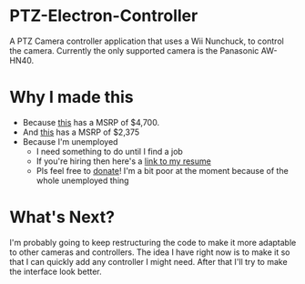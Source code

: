 # PTZ-Electron-Controller
A PTZ Camera controller application that uses a Wii Nunchuck, to control the camera. Currently the only supported camera is the Panasonic AW-HN40.

# Why I made this
* Because [this](https://na.panasonic.com/us/audio-video-solutions/broadcast-cinema-pro-video/camera-controllers/aw-rp150-touchscreen-remote-camera-controller) has a MSRP of $4,700.
* And [this](https://na.panasonic.com/us/audio-video-solutions/broadcast-cinema-pro-video/camera-controllers/aw-rp60-compact-remote-ptz-camera-controller) has a MSRP of $2,375
* Because I'm unemployed
    * I need something to do until I find a job
    * If you're hiring then here's a [link to my resume](http://jobshirt.us/)
    * Pls feel free to [donate](https://paypal.me/Doogle9733/?locale.x=en_US)! I'm a bit poor at the moment because of the whole unemployed thing


# What's Next?
I'm probably going to keep restructuring the code to make it more adaptable to other cameras and controllers. The idea I have right now is to make it so that I can quickly add any controller I might need. After that I'll try to make the interface look better.

